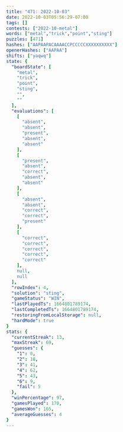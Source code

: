 ```yaml
---
title: "471: 2022-10-03"
date: 2022-10-03T05:56:29-07:00
tags: []
contests: ["2022-10-metal"]
words: ["metal","trick","point","sting"]
puzzles: [471]
hashes: ["AAPAAPACAAAACCPCCCCCXXXXXXXXXX"]
openerHashes: ["AAPAA"]
shifts: ["yaqwq"]
state: {
  "boardState": [
    "metal",
    "trick",
    "point",
    "sting",
    "",
    ""
  ],
  "evaluations": [
    [
      "absent",
      "absent",
      "present",
      "absent",
      "absent"
    ],
    [
      "present",
      "absent",
      "correct",
      "absent",
      "absent"
    ],
    [
      "absent",
      "absent",
      "correct",
      "correct",
      "present"
    ],
    [
      "correct",
      "correct",
      "correct",
      "correct",
      "correct"
    ],
    null,
    null
  ],
  "rowIndex": 4,
  "solution": "sting",
  "gameStatus": "WIN",
  "lastPlayedTs": 1664801789174,
  "lastCompletedTs": 1664801789174,
  "restoringFromLocalStorage": null,
  "hardMode": true
}
stats: {
  "currentStreak": 13,
  "maxStreak": 69,
  "guesses": {
    "1": 0,
    "2": 10,
    "3": 41,
    "4": 62,
    "5": 43,
    "6": 9,
    "fail": 5
  },
  "winPercentage": 97,
  "gamesPlayed": 170,
  "gamesWon": 165,
  "averageGuesses": 4
}
---
```


<!-- more -->

